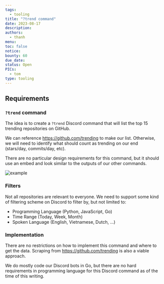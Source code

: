 ```yaml
---
tags:
  - tooling
title: "?trend command"
date: 2023-08-17
description: 
authors:
  - thanh
menu: 
toc: false
notice: 
bounty: 60
due_date: 
status: Open
PICs:
  - tom
type: tooling
---
```

## Requirements

### `?trend` command

The idea is to create a `?trend` Discord command that will list the top 15 trending repositories on GitHub.

We can reference https://github.com/trending to make our list. Otherwise, we will need to identify what should count as trending on our end (stars/day, commits/day, etc).

There are no particular design requirements for this command, but it should use an embed and look similar to the outputs of our other commands.

![example](https://earn.d.foundation/image/https%3A%2F%2Fprod-files-secure.s3.us-west-2.amazonaws.com%2F498ebd7b-383c-459f-a9ad-b74073208ddd%2F7520df9b-0957-42b3-a0b0-9e957f156b08%2FUntitled.png?table=block&id=985742a1-78f9-4e8f-853f-2aee8f2e1177&spaceId=498ebd7b-383c-459f-a9ad-b74073208ddd&width=380&userId=&cache=v2)

### Filters

Not all repositories are relevant to everyone. We need to support some kind of filtering scheme on Discord to filter by, but not limited to:

- Programming Language (Python, JavaScript, Go)
- Time Range (Today, Week, Month)
- Spoken Language (English, Vietnamese, Dutch, …)

### Implementation

There are no restrictions on how to implement this command and where to get the data. Scraping from  https://github.com/trending is also a viable approach.

We do mostly code our Discord bots in Go, but there are no hard requirements in programming language for this Discord command as of the time of this writing.